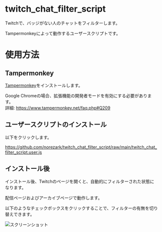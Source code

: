 # twitch_chat_filter_script

Twitchで、バッジがない人のチャットをフィルターします。

Tampermonkeyによって動作するユーザースクリプトです。

# 使用方法

## Tampermonkey

[Tampermonkey](https://www.tampermonkey.net/)をインストールします。

Google Chromeの場合、拡張機能の開発者モードを有効にする必要があります。  
詳細: https://www.tampermonkey.net/faq.php#Q209

## ユーザースクリプトのインストール

以下をクリックします。

https://github.com/norezark/twitch_chat_filter_script/raw/main/twitch_chat_filter_script.user.js

## インストール後

インストール後、Twitchのページを開くと、自動的にフィルターされた状態になります。

配信ページおよびアーカイブページで動作します。

以下のようなチェックボックスをクリックすることで、フィルターの有無を切り替えできます。

![スクリーンショット](https://github.com/user-attachments/assets/50e21405-3377-41dd-9399-c473b928ad85)

